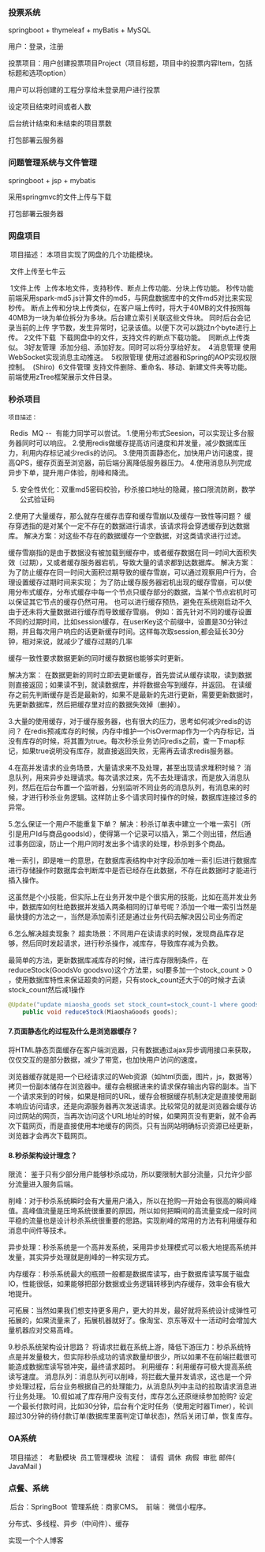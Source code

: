 ### 投票系统

springboot + thymeleaf + myBatis + MySQL

用户：登录，注册

投票项目：用户创建投票项目Project（项目标题，项目中的投票内容Item，包括标题和选项option）

用户可以将创建的工程分享给未登录用户进行投票

设定项目结束时间或者人数

后台统计结束和未结束的项目票数

打包部署云服务器



### 问题管理系统与文件管理

springboot + jsp + mybatis 

采用springmvc的文件上传与下载

打包部署云服务器



### 网盘项目

​	项目描述： 本项目实现了网盘的几个功能模块。

​	文件上传至七牛云

​				1文件上传 
​					   上传本地文件，支持秒传、断点上传功能、分块上传功能。
​					   秒传功能前端采用spark-md5.js计算文件的md5，与网盘数据库中的文件md5对比来实现
​					   秒传。 
​					   断点上传和分块上传类似，在客户端上传时，将大于40MB的文件按照每40MB为一块
​					   为单位拆分为多块。后台建立索引关联这些文件块。 同时后台会记录当前的上传
​					   字节数，发生异常时，记录该值。以便下次可以跳过n个byte进行上传。
​				2文件下载 
​					   下载网盘中的文件，支持文件的断点下载功能。
​					   同断点上传类似。
​				3好友管理
​						添加分组、添加好友。同时可以将分享给好友。
​				4消息管理
​						使用WebSocket实现消息主动推送。
​				5权限管理
​						使用过滤器和Spring的AOP实现权限控制。
​						(Shiro) 
​				6文件管理
​					     支持文件删除、重命名、移动、新建文件夹等功能。
​						 前端使用zTree框架展示文件目录。
​		 

### 秒杀项目

	项目描述： 
​			  Redis 
​			   MQ -- 
​			   有能力同学可以尝试。
​	1.使用分布式Seesion，可以实现让多台服务器同时可以响应。
2.使用redis做缓存提高访问速度和并发量，减少数据库压力，利用内存标记减少redis的访问。
3.使用页面静态化，加快用户访问速度，提高QPS，缓存页面至浏览器，前后端分离降低服务器压力。
4.使用消息队列完成异步下单，提升用户体验，削峰和降流。

5. 安全性优化：双重md5密码校验，秒杀接口地址的隐藏，接口限流防刷，数学公式验证码



2.使用了大量缓存，那么就存在缓存击穿和缓存雪崩以及缓存一致性等问题？
缓存穿透指的是对某个一定不存在的数据进行请求，该请求将会穿透缓存到达数据库。
解决方案：对这些不存在的数据缓存一个空数据，对这类请求进行过滤。

缓存雪崩指的是由于数据没有被加载到缓存中，或者缓存数据在同一时间大面积失效（过期），又或者缓存服务器宕机，导致大量的请求都到达数据库。
解决方案：
为了防止缓存在同一时间大面积过期导致的缓存雪崩，可以通过观察用户行为，合理设置缓存过期时间来实现；
为了防止缓存服务器宕机出现的缓存雪崩，可以使用分布式缓存，分布式缓存中每一个节点只缓存部分的数据，当某个节点宕机时可以保证其它节点的缓存仍然可用。
也可以进行缓存预热，避免在系统刚启动不久由于还未将大量数据进行缓存而导致缓存雪崩。
例如：首先针对不同的缓存设置不同的过期时间，比如session缓存，在userKey这个前缀中，设置是30分钟过期，并且每次用户响应的话更新缓存时间。这样每次取session,都会延长30分钟，相对来说，就减少了缓存过期的几率

缓存一致性要求数据更新的同时缓存数据也能够实时更新。

解决方案：
在数据更新的同时立即去更新缓存，首先尝试从缓存读取，读到数据则直接返回；如果读不到，就读数据库，并将数据会写到缓存，并返回。
在读缓存之前先判断缓存是否是最新的，如果不是最新的先进行更新，需要更新数据时，先更新数据库，然后把缓存里对应的数据失效掉（删掉）。

3.大量的使用缓存，对于缓存服务器，也有很大的压力，思考如何减少redis的访问？
在redis预减库存的时候，内存中维护一个isOvermap作为一个内存标记，当没有库存的时候，将其置为true。每次秒杀业务访问redis之前，查一下map标记，如果true说明没有库存，就直接返回失败，无需再去请求redis服务器。

4.在高并发请求的业务场景，大量请求来不及处理，甚至出现请求堆积时候？
消息队列，用来异步处理请求。每次请求过来，先不去处理请求，而是放入消息队列，然后在后台布置一个监听器，分别监听不同业务的消息队列，有消息来的时候，才进行秒杀业务逻辑。这样防止多个请求同时操作的时候，数据库连接过多的异常。

5.怎么保证一个用户不能重复下单？
解决：秒杀订单表中建立一个唯一索引（所引是用户Id与商品goodsId），使得第一个记录可以插入，第二个则出错，然后通过事务回滚，防止一个用户同时发出多个请求的处理，秒杀到多个商品。

唯一索引，即是唯一的意思，在数据库表结构中对字段添加唯一索引后进行数据库进行存储操作时数据库会判断库中是否已经存在此数据，不存在此数据时才能进行插入操作。

这虽然是个小技能，但实际上在业务开发中是个很实用的技能，比如在高并发业务中，数据库如何杜绝数据并发插入两条相同的订单号呢？添加一个唯一索引当然是最快捷的方法之一，当然是添加索引还是通过业务代码去解决因公司业务而定

6.怎么解决超卖现象？
超卖场景：不同用户在读请求的时候，发现商品库存足够，然后同时发起请求，进行秒杀操作，减库存，导致库存减为负数。

最简单的方法，更新数据库减库存的时候，进行库存限制条件，在reduceStock(GoodsVo goodsvo)这个方法里，sql要多加一个stock_count > 0 ，使用数据库特性来保证超卖的问题，只有stock_count还大于0的时候才去读stock_count然后减1操作

```java
@Update("update miaosha_goods set stock_count=stock_count-1 where goods_id=#{goodsId} and stock_count>0")
	public void reduceStock(MiaoshaGoods goods); 
```



#### 7.页面静态化的过程及什么是浏览器缓存？
将HTML静态页面缓存在客户端浏览器，只有数据通过ajax异步调用接口来获取，仅仅交互的是部分数据，减少了带宽，也加快用户访问的速度。

浏览器缓存就是把一个已经请求过的Web资源（如html页面，图片，js，数据等）拷贝一份副本储存在浏览器中。缓存会根据进来的请求保存输出内容的副本。当下一个请求来到的时候，如果是相同的URL，缓存会根据缓存机制决定是直接使用副本响应访问请求，还是向源服务器再次发送请求。比较常见的就是浏览器会缓存访问过网站的网页，当再次访问这个URL地址的时候，如果网页没有更新，就不会再次下载网页，而是直接使用本地缓存的网页。只有当网站明确标识资源已经更新，浏览器才会再次下载网页。

#### 8.秒杀架构设计理念？
限流： 鉴于只有少部分用户能够秒杀成功，所以要限制大部分流量，只允许少部分流量进入服务后端。

削峰：对于秒杀系统瞬时会有大量用户涌入，所以在抢购一开始会有很高的瞬间峰值。高峰值流量是压垮系统很重要的原因，所以如何把瞬间的高流量变成一段时间平稳的流量也是设计秒杀系统很重要的思路。实现削峰的常用的方法有利用缓存和消息中间件等技术。

异步处理：秒杀系统是一个高并发系统，采用异步处理模式可以极大地提高系统并发量，其实异步处理就是削峰的一种实现方式。

内存缓存：秒杀系统最大的瓶颈一般都是数据库读写，由于数据库读写属于磁盘IO，性能很低，如果能够把部分数据或业务逻辑转移到内存缓存，效率会有极大地提升。

可拓展：当然如果我们想支持更多用户，更大的并发，最好就将系统设计成弹性可拓展的，如果流量来了，拓展机器就好了。像淘宝、京东等双十一活动时会增加大量机器应对交易高峰。

9.秒杀系统架构设计思路？
将请求拦截在系统上游，降低下游压力：秒杀系统特点是并发量极大，但实际秒杀成功的请求数量却很少，所以如果不在前端拦截很可能造成数据库读写锁冲突，最终请求超时。
利用缓存：利用缓存可极大提高系统读写速度。
消息队列：消息队列可以削峰，将拦截大量并发请求，这也是一个异步处理过程，后台业务根据自己的处理能力，从消息队列中主动的拉取请求消息进行业务处理。
10.假如减了库存用户没有支付，库存怎么还原继续参加抢购?
设定一个最长付款时间，比如30分钟，后台有个定时任务（使用定时器Timer），轮训超过30分钟的待付款订单(数据库里面判定订单状态)，然后关闭订单，恢复库存。





###  OA系统

​	项目描述： 
​			考勤模块 
​			员工管理模块 
​			流程： 
​				请假
​				调休
​				病假
​			审批
​			邮件( JavaMail )
​		

### 点餐、系统

​	后台：SpringBoot 
​	管理系统：商家CMS。
​	前端： 微信小程序。



分布式、多线程、异步（中间件）、缓存



实现一个个人博客